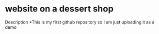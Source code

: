 # website on a dessert shop
Description
  *This is my first github repository so I am just uploading it as a demo

